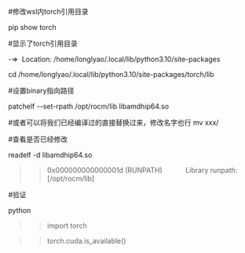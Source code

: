 #修改wsl内torch引用目录

pip show torch

#显示了torch引用目录

-=>  Location: /home/longlyao/.local/lib/python3.10/site-packages

cd /home/longlyao/.local/lib/python3.10/site-packages/torch/lib

#设置binary指向路径

patchelf --set-rpath /opt/rocm/lib libamdhip64.so

#或者可以将我们已经编译过的直接替换过来，修改名字也行 mv xxx/

#查看是否已经修改

readelf -d libamdhip64.so

>> 0x000000000000001d (RUNPATH)            Library runpath: [/opt/rocm/lib]

#验证

python

>>import torch

>>torch.cuda.is_available()
